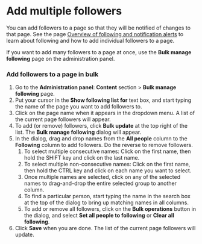 # Add multiple followers

You can add followers to a page so that they will be notified of changes to that page. See the page [Overview of following and notification alerts](../../using-thoughtfarmer/basic-features/following-and-alerts/) to learn about following and how to add individual followers to a page.  
  
If you want to add many followers to a page at once, use the **Bulk manage following** page on the administration panel.

### Add followers to a page in bulk

1. Go to the **Administration panel**: **Content** section &gt; **Bulk manage following** page.
2. Put your cursor in the **Show following list for** text box, and start typing the name of the page you want to add followers to.
3. Click on the page name when it appears in the dropdown menu. A list of the current page followers will appear.
4. To add \(or remove\) followers, click **Bulk update** at the top right of the list. The **Bulk manage following** dialog will appear.
5. In the dialog, drag and drop names from the **All people** column to the **Following** column to add followers. Do the reverse to remove followers.
   1. To select multiple consecutive names: Click on the first name, then hold the SHIFT key and click on the last name.
   2. To select multiple non-consecutive names: Click on the first name, then hold the CTRL key and click on each name you want to select.
   3. Once multiple names are selected, click on any of the selected names to drag-and-drop the entire selected group to another column.
   4. To find a particular person, start typing the name in the search box at the top of the dialog to bring up matching names in all columns.
   5. To add or remove all followers, click on the **Bulk operations** button in the dialog, and select **Set all people to following** or **Clear all following**.
6. Click **Save** when you are done. The list of the current page followers will update.

